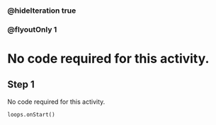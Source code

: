 ### @hideIteration true 
### @flyoutOnly 1


# No code required for this activity.

## Step 1
No code required for this activity. 

```blocks
loops.onStart()
```


